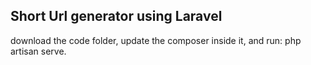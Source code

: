 ## Short Url generator using Laravel
download the code folder, update the composer inside it, and run: php artisan serve. 

